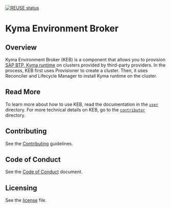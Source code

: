 [![REUSE status](https://api.reuse.software/badge/github.com/kyma-project/kyma-environment-broker)](https://api.reuse.software/info/github.com/kyma-project/kyma-environment-broker)
# Kyma Environment Broker

## Overview

Kyma Environment Broker (KEB) is a component that allows you to provision [SAP BTP, Kyma runtime](https://kyma-project.io/#/?id=kyma-and-sap-btp-kyma-runtime) on clusters provided by third-party providers. In the process, KEB first uses Provisioner to create a cluster. Then, it uses Reconciler and Lifecycle Manager to install Kyma runtime on the cluster.

## Read More

To learn more about how to use KEB, read the documentation in the [`user`](./docs/user/) directory.
For more technical details on KEB, go to the [`contributor`](./docs/contributor/) directory.

## Contributing
<!--- mandatory section - do not change this! --->

See the [Contributing](CONTRIBUTING.md) guidelines.

## Code of Conduct
<!--- mandatory section - do not change this! --->

See the [Code of Conduct](CODE_OF_CONDUCT.md) document.

## Licensing
<!--- mandatory section - do not change this! --->

See the [license](./LICENSE) file.
